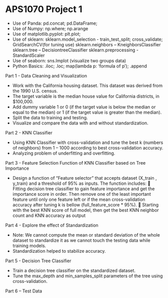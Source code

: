 # APS1070 Project 1
-	Use of Panda: pd.concat; pd.DataFrame; 
-	Use of Numpy: np.where; np.arange
-	Use of matplotlib.pyplot: plt.plot;
-	Use of sklearn:
sklearn.model_selection - train_test_split; cross_validate; GridSearchCV(for tuning use)
sklearn.neighbors – KneighborsClassifier
sklearn.tree – DecisiontreeClassifier
sklearn.preprocessing - StandardScaler
-	Use of seaborn: sns.lmplot (visualize two groups data) 
-	Python Basics: .iloc; .loc; map(lambda p: ‘formula of p’); .append

Part 1 - Data Cleaning and Visualization
-	Work with the California housing dataset. This dataset was derived from the 1990 U.S. census.
-	The target variable is the median house value for California districts, in $100,000.
-	Add dummy variable 1 or 0 (if the target value is below the median or equal to the median) or 1 (if the target value is greater than the median).
-	Split the data to training and testing.
-	Visualize and compare the data with and without standardization.

Part 2 - KNN Classifier
-	Using KNN Classifier with cross-validation and tune the best k (numbers of neighbors) from 1 – 1000 according to best cross-validation accuracy.
-	Analyzing problem of underfitting and overfitting.

Part 3 - Feature Selection Function of KNN Classifier based on Tree Importance
-	Design a function of “Feature selector” that accepts dataset (X_train , y_train) and a threshold of 95% as inputs. The function includes:
	Fitting decision tree classifier to gain feature importance and get the importance score in order. Then remove one of the least important feature until only one feature left or if the mean cross-validation accuracy after tuning k is bellow (full_feature_score * 95%).
	Starting with the best KNN score of full model, then get the best KNN neighbor count and KNN accuracy as output

Part 4 - Explore the effect of Standardization
-	Note: We cannot compute the mean or standard deviation of the whole dataset to standardize it as we cannot touch the testing data while training models.
-	Standardization helped to stabilize accuracy.

Part 5 - Decision Tree Classifier
-	Train a decision tree classifier on the standardized dataset.
-	Tune the max_depth and min_samples_split parameters of the tree using cross-validation.

Part 6 – Test Data

